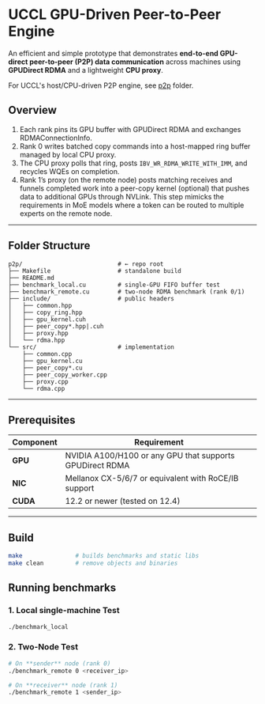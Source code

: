 # UCCL GPU-Driven Peer-to-Peer Engine

An efficient and simple prototype that demonstrates **end-to-end GPU-direct peer-to-peer (P2P) data communication** across machines using **GPUDirect RDMA** and a lightweight **CPU proxy**.  

For UCCL's host/CPU-driven P2P engine, see [p2p](../p2p/) folder.

## Overview
1.	Each rank pins its GPU buffer with GPUDirect RDMA and exchanges RDMAConnectionInfo.
2.	Rank 0 writes batched copy commands into a host-mapped ring buffer managed by local CPU proxy.
3.	The CPU proxy polls that ring, posts `IBV_WR_RDMA_WRITE_WITH_IMM`, and recycles WQEs on completion.
4.	Rank 1’s proxy (on the remote node) posts matching receives and funnels completed work into a peer-copy kernel (optional) that pushes data to additional GPUs through NVLink. This step mimicks the requirements in MoE models where a token can be routed to multiple experts on the remote node.

---

## Folder Structure

```text
p2p/                           # ← repo root
├── Makefile                   # standalone build
├── README.md                  
├── benchmark_local.cu         # single-GPU FIFO buffer test
├── benchmark_remote.cu        # two-node RDMA benchmark (rank 0/1)
├── include/                   # public headers
│   ├── common.hpp
│   ├── copy_ring.hpp
│   ├── gpu_kernel.cuh
│   ├── peer_copy*.hpp|.cuh
│   ├── proxy.hpp
│   └── rdma.hpp
└── src/                       # implementation
    ├── common.cpp
    ├── gpu_kernel.cu
    ├── peer_copy*.cu
    ├── peer_copy_worker.cpp
    ├── proxy.cpp
    └── rdma.cpp
```

---

## Prerequisites

| Component | Requirement |
|-----------|-------------|
| **GPU**   | NVIDIA A100/H100 or any GPU that supports GPUDirect RDMA |
| **NIC**   | Mellanox CX-5/6/7 or equivalent with RoCE/IB support |
| **CUDA**  | 12.2 or newer (tested on 12.4) |

---

## Build

```bash
make               # builds benchmarks and static libs
make clean         # remove objects and binaries
```

## Running benchmarks

### 1. Local single-machine Test

```bash
./benchmark_local
```

### 2. Two-Node Test
```bash
# On **sender** node (rank 0)
./benchmark_remote 0 <receiver_ip>

# On **receiver** node (rank 1)
./benchmark_remote 1 <sender_ip>
```
